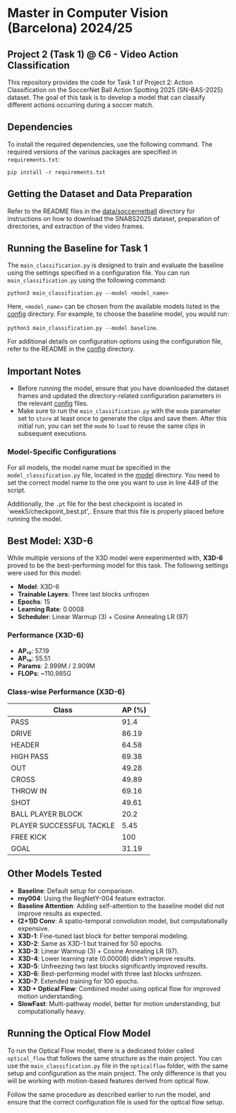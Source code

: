 # Master in Computer Vision (Barcelona) 2024/25
## Project 2 (Task 1) @ C6 - Video Action Classification

This repository provides the code for Task 1 of Project 2: Action Classification on the SoccerNet Ball Action Spotting 2025 (SN-BAS-2025) dataset. The goal of this task is to develop a model that can classify different actions occurring during a soccer match.

## Dependencies

To install the required dependencies, use the following command. The required versions of the various packages are specified in `requirements.txt`:

```
pip install -r requirements.txt
```

## Getting the Dataset and Data Preparation

Refer to the README files in the [data/soccernetball](data/soccernetball) directory for instructions on how to download the SNABS2025 dataset, preparation of directories, and extraction of the video frames.

## Running the Baseline for Task 1

The `main_classification.py` is designed to train and evaluate the baseline using the settings specified in a configuration file. You can run `main_classification.py` using the following command:


```
python3 main_classification.py --model <model_name>
```


Here, `<model_name>` can be chosen from the available models listed in the [config](config/) directory. For example, to choose the baseline model, you would run:

`python3 main_classification.py --model baseline`.

For additional details on configuration options using the configuration file, refer to the README in the [config](config/) directory.

## Important Notes

- Before running the model, ensure that you have downloaded the dataset frames and updated the directory-related configuration parameters in the relevant [config](config/) files.
- Make sure to run the `main_classification.py` with the `mode` parameter set to `store` at least once to generate the clips and save them. After this initial run, you can set the `mode` to `load` to reuse the same clips in subsequent executions.
  
### Model-Specific Configurations

For all models, the model name must be specified in the `model_classification.py` file, located in the [model](model/) directory. You need to set the correct model name to the one you want to use in line 449 of the script.


Additionally, the `.pt` file for the best checkpoint is located in `week5/checkpoint_best.pt',. Ensure that this file is properly placed before running the model.

## Best Model: X3D-6

While multiple versions of the X3D model were experimented with, **X3D-6** proved to be the best-performing model for this task. The following settings were used for this model:

- **Model**: X3D-6
- **Trainable Layers**: Three last blocks unfrozen
- **Epochs**: 15
- **Learning Rate**: 0.0008
- **Scheduler**: Linear Warmup (3) + Cosine Annealing LR (97)

### Performance (X3D-6)

- **AP₁₂**: 57.19
- **AP₁₀**: 55.51
- **Params**: 2.999M / 2.909M
- **FLOPs**: ~110.985G

### Class-wise Performance (X3D-6)
| Class                    | AP (%) |
|--------------------------|--------|
| PASS                     | 91.4   |
| DRIVE                    | 86.19  |
| HEADER                   | 64.58  |
| HIGH PASS                | 69.38  |
| OUT                      | 49.28  |
| CROSS                    | 49.89  |
| THROW IN                 | 69.16  |
| SHOT                     | 49.61  |
| BALL PLAYER BLOCK        | 20.2   |
| PLAYER SUCCESSFUL TACKLE | 5.45   |
| FREE KICK                | 100    |
| GOAL                     | 31.19  |

## Other Models Tested

- **Baseline**: Default setup for comparison.
- **rny004**: Using the RegNetY-004 feature extractor.
- **Baseline Attention**: Adding self-attention to the baseline model did not improve results as expected.
- **(2+1)D Conv**: A spatio-temporal convolution model, but computationally expensive.
- **X3D-1**: Fine-tuned last block for better temporal modeling.
- **X3D-2**: Same as X3D-1 but trained for 50 epochs.
- **X3D-3**: Linear Warmup (3) + Cosine Annealing LR (97).
- **X3D-4**: Lower learning rate (0.00008) didn't improve results.
- **X3D-5**: Unfreezing two last blocks significantly improved results.
- **X3D-6**: Best-performing model with three last blocks unfrozen.
- **X3D-7**: Extended training for 100 epochs.
- **X3D + Optical Flow**: Combined model using optical flow for improved motion understanding.
- **SlowFast**: Multi-pathway model, better for motion understanding, but computationally heavy.

## Running the Optical Flow Model

To run the Optical Flow model, there is a dedicated folder called `optical_flow` that follows the same structure as the main project. You can use the `main_classification.py` file in the `opticalflow` folder, with the same setup and configuration as the main project. The only difference is that you will be working with motion-based features derived from optical flow.

Follow the same procedure as described earlier to run the model, and ensure that the correct configuration file is used for the optical flow setup.


